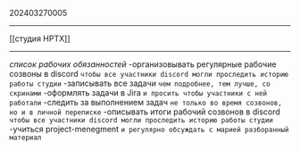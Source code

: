 202403270005
***
[[студия HPTX]]
***
*список рабочих обязанностей*
-организовывать регулярные рабочие созвоны в discord
`чтобы все участники discord могли проследить историю работы студии`
-записывать все задачи
`чем подробнее, тем лучше, со скринами`
-оформлять задачи в Jira
`и просить чтобы участники с ней работали`
-следить за выполнением задач
`не только во время созвонов, но и в личной переписке`
-описывать итоги рабочий созвонов в discord
`чтобы все участники discord могли проследить историю работы студии`
-учиться project-menegment
`и регулярно обсуждать с марией разборанный материал`